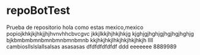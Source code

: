 # repoBotTest
Prueba de repositorio
hola como estas
mexico,mexico
popiojkhkjkjhkjjhjhvnvhhcbvcgvc
jkkjlkkjhjhkjhkjg
kjghjgjhghjgjhgjhgjhghjg
bjkbmbmbmnbmnbmnbmnbmnb
kkjhkjhkjlhkjhkjhkjhkjh
llll
cambiosllslslallsalsas
asasasas
dfdfdfdfdfdf
ddd
eeeeeee
8889989
